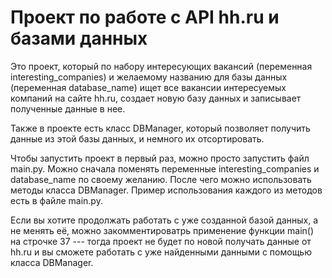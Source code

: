 # Проект по работе с API hh.ru и базами данных

Это проект, который по набору интересующих вакансий 
(переменная interesting_companies) и желаемому 
названию для базы данных (переменная database_name) 
ищет все вакансии интересуемых компаний на сайте hh.ru,
создает новую базу данных и записывает полученные данные в нее.

Также в проекте есть класс DBManager, который позволяет 
получить данные из этой базы данных, и немного их отсортировать.

Чтобы запустить проект в первый раз, можно просто 
запустить файл main.py. Можно сначала поменять переменные 
interesting_companies и database_name по своему желанию.
После чего можно использовать методы класса DBManager.
Пример использования каждого из методов есть в файле main.py.

Если вы хотите продолжать работать с уже созданной базой данных, 
а не менять её, можно закомментироватрь применение функции
main() на строчке 37 --- тогда проект не будет по новой
получать данные от hh.ru и вы сможете работать с уже найденными 
данными с помощью класса DBManager.
